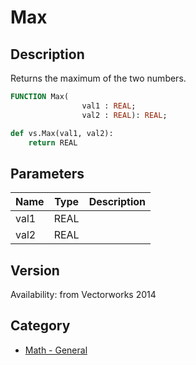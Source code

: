 # Max

## Description
Returns the maximum of the two numbers.

```pascal
FUNCTION Max(
				val1 : REAL;
				val2 : REAL): REAL;
```

```python
def vs.Max(val1, val2):
    return REAL
```

## Parameters
|Name|Type|Description|
|---|---|---|
|val1|REAL|   |
|val2|REAL|   |

## Version
Availability: from Vectorworks 2014

## Category
* [Math - General](../Categories/Math%20-%20General.md)
